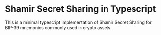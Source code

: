 # Shamir Secret Sharing in Typescript

This is a minimal typescript implementation of Shamir Secret Sharing for BIP-39 mnemonics commonly used in crypto assets
